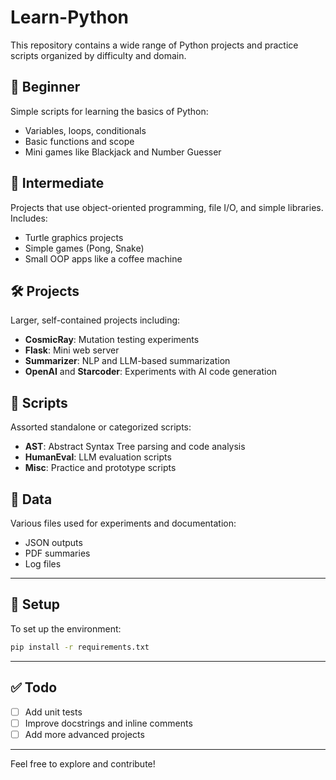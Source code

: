 # Learn-Python

This repository contains a wide range of Python projects and practice scripts organized by difficulty and domain.

## 🧠 Beginner

Simple scripts for learning the basics of Python:
- Variables, loops, conditionals
- Basic functions and scope
- Mini games like Blackjack and Number Guesser

## 🚀 Intermediate

Projects that use object-oriented programming, file I/O, and simple libraries. Includes:
- Turtle graphics projects
- Simple games (Pong, Snake)
- Small OOP apps like a coffee machine

## 🛠️ Projects

Larger, self-contained projects including:
- **CosmicRay**: Mutation testing experiments
- **Flask**: Mini web server
- **Summarizer**: NLP and LLM-based summarization
- **OpenAI** and **Starcoder**: Experiments with AI code generation

## 📜 Scripts

Assorted standalone or categorized scripts:
- **AST**: Abstract Syntax Tree parsing and code analysis
- **HumanEval**: LLM evaluation scripts
- **Misc**: Practice and prototype scripts

## 📂 Data

Various files used for experiments and documentation:
- JSON outputs
- PDF summaries
- Log files

---

## 🧰 Setup

To set up the environment:
```bash
pip install -r requirements.txt
```

---

## ✅ Todo

- [ ] Add unit tests
- [ ] Improve docstrings and inline comments
- [ ] Add more advanced projects

---

Feel free to explore and contribute!
